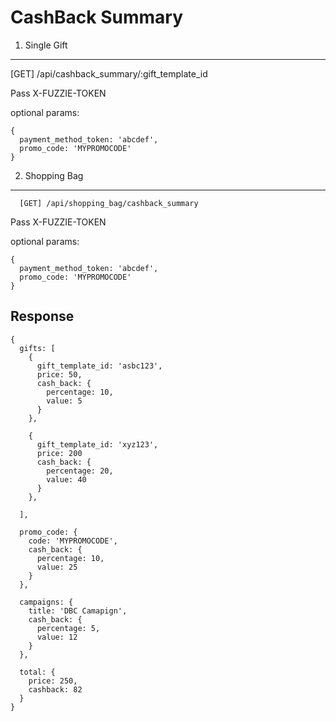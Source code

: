 CashBack Summary
================

1. Single Gift
--------------

[GET] /api/cashback_summary/:gift_template_id

Pass X-FUZZIE-TOKEN

optional params: 
```
{
  payment_method_token: 'abcdef',
  promo_code: 'MYPROMOCODE'  
}
```
2. Shopping Bag
---------------

```
  [GET] /api/shopping_bag/cashback_summary
```

Pass X-FUZZIE-TOKEN

optional params: 
```
{
  payment_method_token: 'abcdef',
  promo_code: 'MYPROMOCODE'  
}
```

Response
--------

```
{
  gifts: [
    {
      gift_template_id: 'asbc123',
      price: 50,
      cash_back: {
        percentage: 10,
        value: 5
      }
    },

    {
      gift_template_id: 'xyz123',
      price: 200
      cash_back: {
        percentage: 20,
        value: 40
      }
    },

  ],

  promo_code: {
    code: 'MYPROMOCODE',
    cash_back: {
      percentage: 10,
      value: 25
    }
  },

  campaigns: {
    title: 'DBC Camapign',
    cash_back: {
      percentage: 5,
      value: 12
    }
  },

  total: {
    price: 250,
    cashback: 82
  }
}
```
